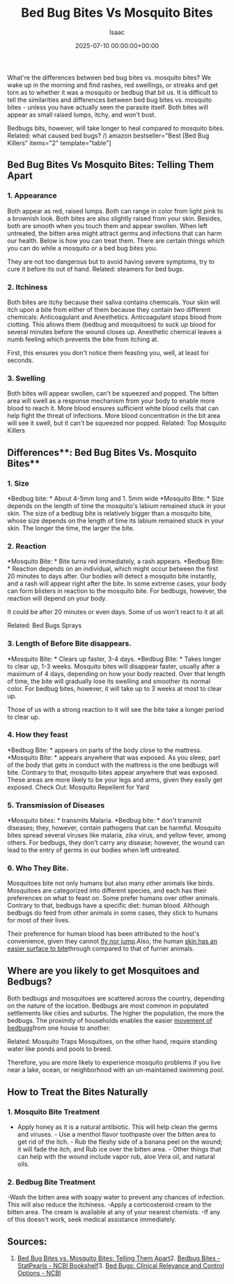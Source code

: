 ﻿---
title: Bed Bug Bites Vs Mosquito Bites
description: What're the differences between bed bug bites vs. mosquito bites? We wake up in the morning and find rashes, red swellings, or streaks and get torn as to...
slug: /bed-bug-bites-vs-mosquito-bites/
date: 2025-07-10 00:00:00+00:00
lastmod: 2025-07-10 00:00:00+03:00
author: Isaac
categories:
- Bed Bugs
- Guide
tags:
- bed-bugs
- bed
- bug
layout: post
---

What're the differences between bed bug bites vs. mosquito bites? We wake up in the morning and find rashes, red swellings, or streaks and get torn as to whether it was a mosquito or bedbug that bit us. It is difficult to tell the similarities and differences between bed bug bites vs. mosquito bites - unless you have actually seen the parasite itself. Both bites will appear as small raised lumps, itchy, and won't bust.

Bedbugs bits, however, will take longer to heal compared to mosquito bites. Related: what caused bed bugs? /) amazon bestseller="Best [Bed Bug Killers" items="2" template="table"]

##  **Bed Bug Bites Vs Mosquito Bites: Telling Them Apart**

###  **1. Appearance**

Both appear as red, raised lumps. Both can range in color from light pink to a brownish look. Both bites are also slightly raised from your skin. Besides, both are smooth when you touch them and appear swollen. When left untreated, the bitten area might attract germs and infections that can harm our health. Below is how you can treat them. There are certain things which you can do while a mosquito or a bed bug bites you.

They are not too dangerous but to avoid having severe symptoms, try to cure it before its out of hand. Related: steamers for bed bugs.

###  **2. Itchiness**

Both bites are itchy because their saliva contains chemicals. Your skin will itch upon a bite from either of them because they contain two different chemicals: Anticoagulant and Anesthetics. Anticoagulant stops blood from clotting. This allows them (bedbug and mosquitoes) to suck up blood for several minutes before the wound closes up. Anesthetic chemical leaves a numb feeling which prevents the bite from itching at.

First, this ensures you don't notice them feasting you, well, at least for seconds.

###  **3. Swelling**

Both bites will appear swollen, can't be squeezed and popped. The bitten area will swell as a response mechanism from your body to enable more blood to reach it. More blood ensures sufficient white blood cells that can help fight the threat of infections. More blood concentration in the bit area will see it swell, but it can't be squeezed nor popped. Related: Top Mosquito Killers

##  **Differences****: Bed Bug Bites Vs. Mosquito Bites**

###  **1. Size**

*Bedbug bite: * About 4-5mm long and 1. 5mm wide *Mosquito Bite: * Size depends on the length of time the mosquito's labium remained stuck in your skin. The size of a bedbug bite is relatively bigger than a mosquito bite, whose size depends on the length of time its labium remained stuck in your skin. The longer the time, the larger the bite.

###  **2. Reaction**

*Mosquito Bite: * Bite turns red immediately, a rash appears. *Bedbug Bite: * Reaction depends on an individual, which might occur between the first 20 minutes to days after. Our bodies will detect a mosquito bite instantly, and a rash will appear right after the bite. In some extreme cases, your body can form blisters in reaction to the mosquito bite. For bedbugs, however, the reaction will depend on your body.

It could be after 20 minutes or even days. Some of us won't react to it at all.

Related: Bed Bugs Sprays

###  **3. Length of Before Bite disappears.**

*Mosquito Bite: * Clears up faster, 3-4 days. *Bedbug Bite: * Takes longer to clear up, 1-3 weeks. Mosquito bites will disappear faster, usually after a maximum of 4 days, depending on how your body reacted. Over that length of time, the bite will gradually lose its swelling and smoother its normal color. For bedbug bites, however, it will take up to 3 weeks at most to clear up.

Those of us with a strong reaction to it will see the bite take a longer period to clear up.

###  **4. How they feast**

*Bedbug Bite: * appears on parts of the body close to the mattress. *Mosquito Bite: * appears anywhere that was exposed. As you sleep, part of the body that gets in conduct with the mattress is the one bedbugs will bite. Contrary to that, mosquito bites appear anywhere that was exposed. These areas are more likely to be your legs and arms, given they easily get exposed. Check Out: Mosquito Repellent for Yard

###  **5. Transmission of Diseases**

*Mosquito bites: * transmits Malaria. *Bedbug bite: * don't transmit diseases; they, however, contain pathogens that can be harmful. Mosquito bites spread several viruses like malaria, zika virus, and yellow fever, among others. For bedbugs, they don't carry any disease; however, the wound can lead to the entry of germs in our bodies when left untreated.

###  **6. Who They Bite.**

Mosquitoes bite not only humans but also many other animals like birds. Mosquitoes are categorized into different species, and each has their preferences on what to feast on. Some prefer humans over other animals. Contrary to that, bedbugs have a specific diet: human blood. Although bedbugs do feed from other animals in some cases, they stick to humans for most of their lives.

Their preference for human blood has been attributed to the host's convenience, given they cannot [fly nor jump](https://pestpolicy.com/do-bed-bugs-fly/).Also, the human [skin has an easier surface to bite](https://pestpolicy.com/can-bed-bugs-live-in-your-skin/)through compared to that of furrier animals.

##  **Where are you likely to get Mosquitoes and Bedbugs?**

Both bedbugs and mosquitoes are scattered across the country, depending on the nature of the location. Bedbugs are most common in populated settlements like cities and suburbs. The higher the population, the more the bedbugs. The proximity of households enables the easier [movement of bedbugs](https://pestpolicy.com/do-bed-bugs-jump/)from one house to another.

Related: Mosquito Traps Mosquitoes, on the other hand, require standing water like ponds and pools to breed.

Therefore, you are more likely to experience mosquito problems if you live near a lake, ocean, or neighborhood with an un-maintained swimming pool.

##  **How to Treat the Bites Naturally**

###  **1. Mosquito Bite Treatment**

- Apply honey as it is a natural antibiotic. This will help clean the germs and viruses. - Use a menthol flavor toothpaste over the bitten area to get rid of the itch. - Rub the fleshy side of a banana peel on the wound; it will fade the itch, and Rub ice over the bitten area. - Other things that can help with the wound include vapor rub, aloe Vera oil, and natural oils.

###  **2. Bedbug Bite Treatment**

-Wash the bitten area with soapy water to prevent any chances of infection. This will also reduce the itchiness. -Apply a corticosteroid cream to the bitten area. The cream is available at any of your nearest chemists. -If any of this doesn't work, seek medical assistance immediately.

##  Sources:

1. [Bed Bug Bites vs. Mosquito Bites: Telling Them Apart](https://www.healthline.com/health/bed-bug-bites-vs-mosquito-bites)2. [Bedbug Bites - StatPearls - NCBI Bookshelf](https://www.ncbi.nlm.nih.gov/books/NBK538128/)3. [Bed Bugs: Clinical Relevance and Control Options - NCBI](https://www.ncbi.nlm.nih.gov/pmc/articles/PMC3255965/)

